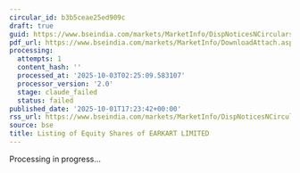 ```yaml
---
circular_id: b3b5ceae25ed909c
draft: true
guid: https://www.bseindia.com/markets/MarketInfo/DispNoticesNCirculars.aspx?Noticeid={ABB49693-CAA7-4375-B7C1-68329FC4D69E}&noticeno=20251001-83&dt=10/01/2025&icount=83&totcount=83&flag=0
pdf_url: https://www.bseindia.com/markets/MarketInfo/DownloadAttach.aspx?id=20251001-83&attachedId=b62d9e73-ffdc-4171-a651-3a746829fd0b
processing:
  attempts: 1
  content_hash: ''
  processed_at: '2025-10-03T02:25:09.583107'
  processor_version: '2.0'
  stage: claude_failed
  status: failed
published_date: '2025-10-01T17:23:42+00:00'
rss_url: https://www.bseindia.com/markets/MarketInfo/DispNoticesNCirculars.aspx?Noticeid={ABB49693-CAA7-4375-B7C1-68329FC4D69E}&noticeno=20251001-83&dt=10/01/2025&icount=83&totcount=83&flag=0
source: bse
title: Listing of Equity Shares of EARKART LIMITED
---
```


Processing in progress...